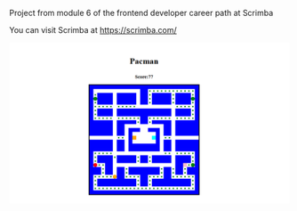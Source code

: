 Project from module 6 of the frontend developer career path at Scrimba

You can visit Scrimba at https://scrimba.com/

<img src="final.png" alt="pacman game" width="550" heigth="550"/>